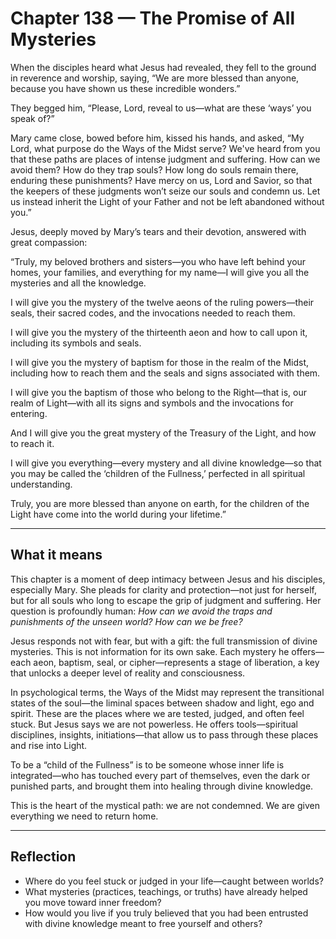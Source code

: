 # Chapter 138 — The Promise of All Mysteries

When the disciples heard what Jesus had revealed, they fell to the ground in reverence and worship, saying, “We are more blessed than anyone, because you have shown us these incredible wonders.”

They begged him, “Please, Lord, reveal to us—what are these ‘ways’ you speak of?”

Mary came close, bowed before him, kissed his hands, and asked, “My Lord, what purpose do the Ways of the Midst serve? We've heard from you that these paths are places of intense judgment and suffering. How can we avoid them? How do they trap souls? How long do souls remain there, enduring these punishments? Have mercy on us, Lord and Savior, so that the keepers of these judgments won’t seize our souls and condemn us. Let us instead inherit the Light of your Father and not be left abandoned without you.”

Jesus, deeply moved by Mary’s tears and their devotion, answered with great compassion:

“Truly, my beloved brothers and sisters—you who have left behind your homes, your families, and everything for my name—I will give you all the mysteries and all the knowledge.

I will give you the mystery of the twelve aeons of the ruling powers—their seals, their sacred codes, and the invocations needed to reach them.

I will give you the mystery of the thirteenth aeon and how to call upon it, including its symbols and seals.

I will give you the mystery of baptism for those in the realm of the Midst, including how to reach them and the seals and signs associated with them.

I will give you the baptism of those who belong to the Right—that is, our realm of Light—with all its signs and symbols and the invocations for entering.

And I will give you the great mystery of the Treasury of the Light, and how to reach it.

I will give you everything—every mystery and all divine knowledge—so that you may be called the ‘children of the Fullness,’ perfected in all spiritual understanding.

Truly, you are more blessed than anyone on earth, for the children of the Light have come into the world during your lifetime.”

---

## What it means

This chapter is a moment of deep intimacy between Jesus and his disciples, especially Mary. She pleads for clarity and protection—not just for herself, but for all souls who long to escape the grip of judgment and suffering. Her question is profoundly human: *How can we avoid the traps and punishments of the unseen world? How can we be free?*

Jesus responds not with fear, but with a gift: the full transmission of divine mysteries. This is not information for its own sake. Each mystery he offers—each aeon, baptism, seal, or cipher—represents a stage of liberation, a key that unlocks a deeper level of reality and consciousness.

In psychological terms, the Ways of the Midst may represent the transitional states of the soul—the liminal spaces between shadow and light, ego and spirit. These are the places where we are tested, judged, and often feel stuck. But Jesus says we are not powerless. He offers tools—spiritual disciplines, insights, initiations—that allow us to pass through these places and rise into Light.

To be a “child of the Fullness” is to be someone whose inner life is integrated—who has touched every part of themselves, even the dark or punished parts, and brought them into healing through divine knowledge.

This is the heart of the mystical path: we are not condemned. We are given everything we need to return home.

---

## Reflection

* Where do you feel stuck or judged in your life—caught between worlds?
* What mysteries (practices, teachings, or truths) have already helped you move toward inner freedom?
* How would you live if you truly believed that you had been entrusted with divine knowledge meant to free yourself and others?
